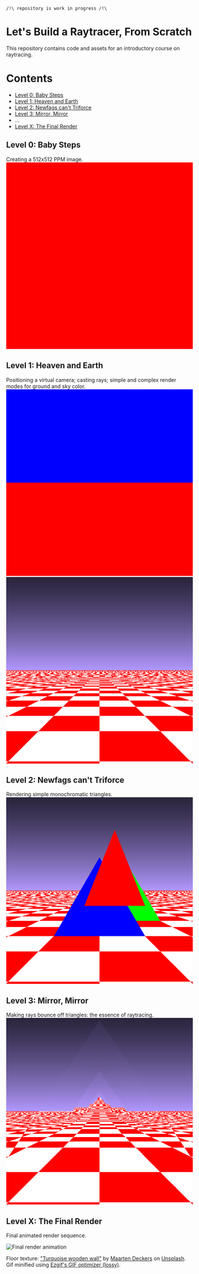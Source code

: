 `/!\ repository is work in progress /!\`

Let's Build a Raytracer, From Scratch
=====================================

This repository contains code and assets for an introductory course on raytracing.


Contents
========

* [Level 0: Baby Steps](#level-0-baby-steps)
* [Level 1: Heaven and Earth](#level-1-heaven-and-earth)
* [Level 2: Newfags can't Triforce](#level-2-newfags-cant-triforce)
* [Level 3: Mirror, Mirror](#level-3-mirror-mirror)
* ...
* [Level X: The Final Render](#level-x-the-final-render)



Level 0: Baby Steps
-------------------

Creating a 512x512 PPM image.
![Level 0](img/level-0.png)


Level 1: Heaven and Earth
-------------------------

Positioning a virtual camera; casting rays; simple and complex render modes for ground and sky color.
![Level 1a](img/level-1a.png)
![Level 1b](img/level-1b.png)


Level 2: Newfags can't Triforce
-------------------------------

Rendering simple monochromatic triangles.
![Level 2](img/level-2.png)


Level 3: Mirror, Mirror
-------------------------------

Making rays bounce off triangles: the essence of raytracing.
![Level 3](img/level-3.png)


Level X: The Final Render
-------------------------

Final animated render sequence.

![Final render animation](img/final-optimized.gif)

Floor texture: ["Turquoise wooden wall"](https://unsplash.com/photos/8RU1Ei3KcPw) by [Maarten Deckers](https://unsplash.com/@maartendeckers) on [Unsplash](https://unsplash.com). Gif minified using [Ezgif's GIF optimizer (lossy)](https://ezgif.com/optimize).

